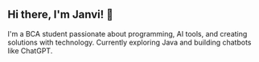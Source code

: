 ## Hi there, I'm Janvi! 👋
I'm a BCA student passionate about programming, AI tools, and creating solutions with technology. Currently exploring Java and building chatbots like ChatGPT.

<!--
**JANVI-CHATURVEDI/JANVI-CHATURVEDI** is a ✨ _special_ ✨ repository because its `README.md` (this file) appears on your GitHub profile.

Here are some ideas to get you started:

- 🔭 I’m currently working on ...
- 🌱 I’m currently learning ...
- 👯 I’m looking to collaborate on ...
- 🤔 I’m looking for help with ...
- 💬 Ask me about ...
- 📫 How to reach me: ...
- 😄 Pronouns: ...
- ⚡ Fun fact: ...
-->
